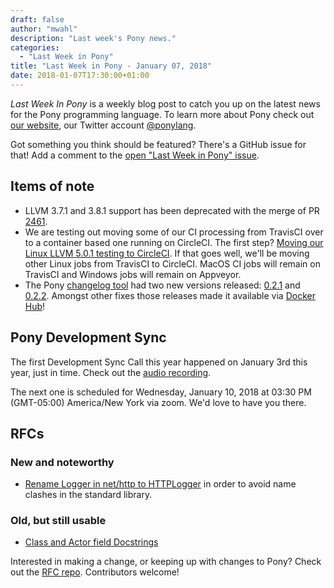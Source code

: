 ```yaml
---
draft: false
author: "mwahl"
description: "Last week's Pony news."
categories:
  - "Last Week in Pony"
title: "Last Week in Pony - January 07, 2018"
date: 2018-01-07T17:30:00+01:00
---
```

_Last Week In Pony_ is a weekly blog post to catch you up on the latest news for the Pony programming language. To learn more about Pony check out [our website](https://ponylang.io), our Twitter account [@ponylang](https://twitter.com/ponylang).

Got something you think should be featured? There's a GitHub issue for that! Add a comment to the [open "Last Week in Pony" issue](https://github.com/ponylang/ponylang.github.io/issues?q=is%3Aissue+is%3Aopen+label%3Alast-week-in-pony).

<!-- more -->

## Items of note

- LLVM 3.7.1 and 3.8.1 support has been deprecated with the merge of PR [2461](https://github.com/ponylang/ponyc/pull/2461).
- We are testing out moving some of our CI processing from TravisCI over to a container based one running on CircleCI. The first step? [Moving our Linux LLVM 5.0.1 testing to CircleCI](https://github.com/ponylang/ponyc/pull/2462). If that goes well, we'll be moving other Linux jobs from TravisCI to CircleCI. MacOS CI jobs will remain on TravisCI and Windows jobs will remain on Appveyor.
- The Pony [changelog tool](https://github.com/ponylang/changelog-tool) had two new versions released: [0.2.1](https://github.com/ponylang/changelog-tool/releases/tag/0.2.1) and [0.2.2](https://github.com/ponylang/changelog-tool/releases/tag/0.2.2). Amongst other fixes those releases made it available via [Docker Hub](https://hub.docker.com/r/ponylang/changelog-tool/)!

## Pony Development Sync

The first Development Sync Call this year happened on January 3rd this year, just in time. Check out the [audio recording](https://sync-recordings.ponylang.io/r/2018_01_03.m4a).

The next one is scheduled for Wednesday, January 10, 2018 at 03:30 PM (GMT-05:00) America/New York via zoom. We'd love to have you there.

## RFCs

### New and noteworthy

- [Rename Logger in net/http to HTTPLogger](https://github.com/ponylang/rfcs/pull/116) in order to avoid name clashes in the standard library.

### Old, but still usable

- [Class and Actor field Docstrings](https://github.com/ponylang/rfcs/pull/115)

Interested in making a change, or keeping up with changes to Pony? Check out the [RFC repo](https://github.com/ponylang/rfcs). Contributors welcome!
